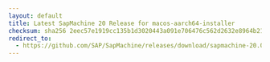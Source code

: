 ```yaml
---
layout: default
title: Latest SapMachine 20 Release for macos-aarch64-installer
checksum: sha256 2eec57e1919cc135b1d3020443a091e706476c562d2632e8964b21af3304d1e4
redirect_to:
  - https://github.com/SAP/SapMachine/releases/download/sapmachine-20.0.1/sapmachine-jre-20.0.1_macos-aarch64_bin.dmg
---
```

